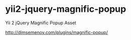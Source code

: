 # yii2-jquery-magnific-popup

Yii 2 jQuery Magnific Popup Asset

http://dimsemenov.com/plugins/magnific-popup/
